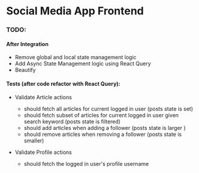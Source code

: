 # Social Media App Frontend

### TODO:

#### After Integration ####

- Remove global and local state management logic
- Add Async State Management logic using React Query
- Beautify

#### Tests (after code refactor with React Query):

- Validate Article actions

  - should fetch all articles for current logged in user (posts state is set)
  - should fetch subset of articles for current logged in user given search keyword (posts state is filtered)
  - should add articles when adding a follower (posts state is larger )
  - should remove articles when removing a follower (posts state is smaller)

- Validate Profile actions
  - should fetch the logged in user's profile username